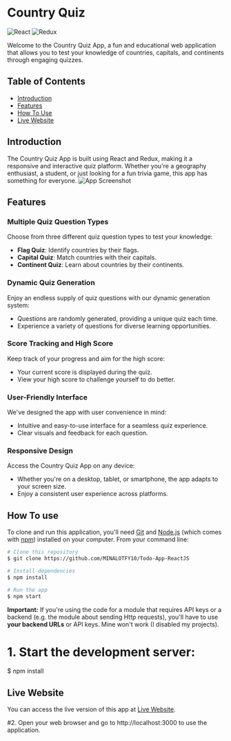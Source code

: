 # Country Quiz

![React](https://img.shields.io/badge/React-18.0.0-blue)
![Redux](https://img.shields.io/badge/Redux-4.1.0-green)

Welcome to the Country Quiz App, a fun and educational web application that allows you to test your knowledge of countries, capitals, and continents through engaging quizzes.

## Table of Contents
- [Introduction](#introduction)
- [Features](#features)
- [How To Use](#how-to-use)
- [Live Website](#live-website)



## Introduction
The Country Quiz App is built using React and Redux, making it a responsive and interactive quiz platform. Whether you're a geography enthusiast, a student, or just looking for a fun trivia game, this app has something for everyone.
![App Screenshot](screenshot.png)

## Features
### Multiple Quiz Question Types

Choose from three different quiz question types to test your knowledge:
- **Flag Quiz**: Identify countries by their flags.
- **Capital Quiz**: Match countries with their capitals.
- **Continent Quiz**: Learn about countries by their continents.

### Dynamic Quiz Generation

Enjoy an endless supply of quiz questions with our dynamic generation system:
- Questions are randomly generated, providing a unique quiz each time.
- Experience a variety of questions for diverse learning opportunities.

### Score Tracking and High Score

Keep track of your progress and aim for the high score:
- Your current score is displayed during the quiz.
- View your high score to challenge yourself to do better.

### User-Friendly Interface

We've designed the app with user convenience in mind:
- Intuitive and easy-to-use interface for a seamless quiz experience.
- Clear visuals and feedback for each question.

### Responsive Design

Access the Country Quiz App on any device:
- Whether you're on a desktop, tablet, or smartphone, the app adapts to your screen size.
- Enjoy a consistent user experience across platforms.


## How To use
<!-- For example: -->

To clone and run this application, you'll need [Git](https://git-scm.com) and [Node.js](https://nodejs.org/en/download/) (which comes with [npm](http://npmjs.com)) installed on your computer. From your command line:

```bash
# Clone this repository
$ git clone https://github.com/MINALOTFY10/Todo-App-ReactJS

# Install dependencies
$ npm install

# Run the app
$ npm start
```
**Important:** If you're using the code for a module that requires API keys or a backend (e.g. the module about sending Http requests), you'll have to use **your backend URLs** or API keys. Mine won't work (I disabled my projects).
# 1. Start the development server:
$ npm install

## Live Website
You can access the live version of this app at [Live Website](https://country-quiz-euf3.vercel.app/).

#2. Open your web browser and go to http://localhost:3000 to use the application.
```
